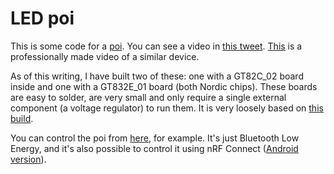 # LED poi

This is some code for a [poi](https://en.wikipedia.org/wiki/Poi_(performance_art)). You can see a video in [this tweet](https://twitter.com/aykevl/status/1280135326913232896). [This](https://www.youtube.com/watch?v=LGy0neDXxAE0) is a professionally made video of a similar device.

As of this writing, I have built two of these: one with a GT82C_02 board inside and one with a GT832E_01 board (both Nordic chips). These boards are easy to solder, are very small and only require a single external component (a voltage regulator) to run them. It is very loosely based on [this build](http://orchardelica.com/wp/?page_id=597).

You can control the poi from [here](https://aykevl.nl/apps/poi/), for example. It's just Bluetooth Low Energy, and it's also possible to control it using nRF Connect ([Android version](https://play.google.com/store/apps/details?id=no.nordicsemi.android.mcp)).
